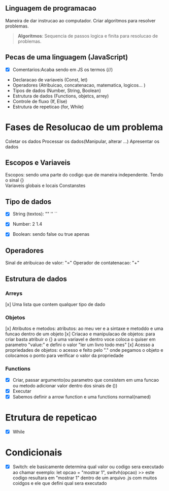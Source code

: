 ## Linguagem de programacao 

Maneira de dar instrucao ao computador.
Criar algoritmos para resolver problemas.

> **Algoritmos**: Sequencia de passos logica e finita para resolucao de problemas.

## Pecas de uma linguagem (JavaScript)

- [x] Comentarios:Acaba sendo em JS os termos (//)  
- Declaracao de variaveis (Const, let)
- Operadores (Atribuicao, concatenacao, matematica, logicos... )
- Tipos de dados (Number, String, Boolean)
- Estrutura de dados (Functions, objetcs, arrey)
- Controle de fluxo (If, Else)
- Estrutura de repeticao (for, While)

# Fases de Resolucao de um problema 

Coletar os dados 
Processar os dados(Manipular, alterar ...)
Apresentar os dados 

## Escopos e Variaveis

Escopos: sendo uma parte do codigo que de maneira independente. Tendo o sinal {}    
Variaveis globais e locais
Constanstes 

## Tipo de dados 

 - [x] String (textos): "" '' ``
 - [x] Number: 2 1.4 
 - [x] Boolean: sendo false ou true apenas 


## Operadores 

Sinal de atribuicao de valor: "="
Operador de contatenacao: "+"

## Estrutura de dados 

### Arreys 

[x] Uma lista que contem qualquer tipo de dado

### Objetos 

[x] Atributos e metodos: atributos: ao meu ver e a sintaxe e metoddo e uma funcao dentro de um objeto 
[x] Criacao e manipulacao de objetos: para criar basta atribuir o {} a uma variavel e dentro voce coloca o quiser em parametro "value:" e defini o valor "ler um livro todo mes"
[x] Acesso a propriedades de objetos: o acesso e feito pelo "." onde pegamos o objeto e colocamos o ponto para verificar o valor da propriedade 

### Functions

 - [x] Criar, passar argumento(ou parametro que consistem em uma funcao ou metodo adicionar valor dentro dos sinais de ())
 - [x] Executar 
 - [x] Sabemos definir a arrow function e uma functions normal(named)

 # Etrutura de repeticao 

 - [x] While 

 # Condicionais 

 - [x] Switch: ele basicamente determina qual valor ou codigo sera executado ao chamar exemplo: let opcao = "mostrar 1", switvh(opcao) >> este codigo resultara em "mostrar 1" dentro de um arquivo .js com muitos coidgos e ele que defini qual sera executado 